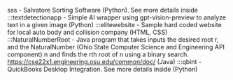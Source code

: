 sss - Salvatore Sorting Software (Python). See more details inside
:::textdetectionapp - Simple AI wrapper using gpt-vision-preview to analyze text in a given image (Python)
:::elitewebsite - Sample hard coded website for local auto body and collision company (HTML, CSS)
:::NaturalNumberRoot - Java program that takes inputs the desired root r, and the NaturalNumber (Ohio State Computer Science and Engineering API component) n and finds the rth root of n using a binary search. https://cse22x1.engineering.osu.edu/common/doc/ (Java)
:::qbint - QuickBooks Desktop Integration. See more details inside (Python)

